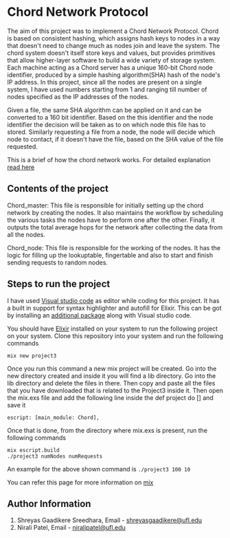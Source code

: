 # Chord Network Protocol

The aim of this project was to implement a Chord Network Protocol. Chord is based on consistent hashing, which assigns hash keys to nodes in a way that doesn't need to change much as nodes join and leave the system. The chord system doesn't itself store keys and values, but provides primitives that allow higher-layer software to build a wide variety of storage system. Each machine acting as a Chord server has a unique 160-bit Chord node identifier, produced by a simple hashing algorithm(SHA) hash of the node's IP address. In this project, since all the nodes are present on a single system, I have used numbers starting from 1 and ranging till number of nodes specified as the IP addresses of the nodes.

Given a file, the same SHA algorithm can be applied on it and can be converted to a 160 bit identifier. Based on the this identifier and the node identifier the decision will be taken as to on which node this file has to stored. Similarly requesting a file from a node, the node will decide which node to contact, if it doesn't have the file, based on the SHA value of the file requested.

This is a brief of how the chord network works. For detailed explanation [read here](https://en.wikipedia.org/wiki/Chord_(peer-to-peer))

## Contents of the project

Chord_master: This file is responsible for initially setting up the chord network by creating the nodes. It also maintains the workflow by scheduling the various tasks the nodes have to perform one after the other. Finally, it outputs the total average hops for the network after collecting the data from all the nodes.

Chord_node: This file is responsible for the working of the nodes. It has the logic for filling up the lookuptable, fingertable and also to start and finish sending requests to random nodes.  

## Steps to run the project

I have used [Visual studio code](https://code.visualstudio.com/download) as editor while coding for this project. It has a built in support for syntax highlighter and autofill for Elixir. This can be got by installing an [additional package](https://marketplace.visualstudio.com/items?itemName=mjmcloug.vscode-elixir) along with Visual studio code.

You should have [Elixir](https://elixir-lang.org/install.html) installed on your system to run the following project on your system. Clone this repository into your system and run the following commands

`mix new project3`

Once you run this command a new mix project will be created. Go into the new directory created and inside it you will find a lib directory. Go into the lib directory and delete the files in there. Then copy and paste all the files that you have downloaded that is related to the Project3 inside it. Then open the mix.exs file and add the following line inside the def project do [] and save it

`escript: [main_module: Chord],`

Once that is done, from the directory where mix.exs is present, run the following commands

```
mix escript.build
./project3 numNodes numRequests
```
An example for the above shown command is `./project3 100 10`

You can refer this page for more information on [mix](https://elixir-lang.org/getting-started/mix-otp/introduction-to-mix.html)

## Author Information
1. Shreyas Gaadikere Sreedhara, Email - shreyasgaadikere@ufl.edu
2. Nirali Patel, Email - niralipatel@ufl.edu
